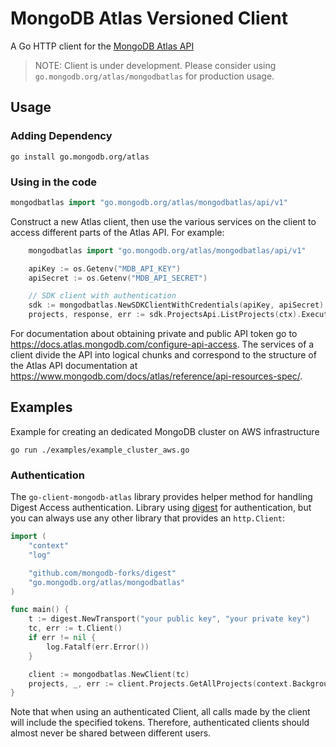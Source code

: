 # MongoDB Atlas Versioned Client

A Go HTTP client for the [MongoDB Atlas API](https://docs.atlas.mongodb.com/api/)

> NOTE: Client is under development. 
> Please consider using `go.mongodb.org/atlas/mongodbatlas` for production usage.

## Usage

### Adding Dependency

```
go install go.mongodb.org/atlas
```

### Using in the code

```go
mongodbatlas import "go.mongodb.org/atlas/mongodbatlas/api/v1"
```

Construct a new Atlas client, then use the various services on the client to
access different parts of the Atlas API. For example:

```go
	mongodbatlas import "go.mongodb.org/atlas/mongodbatlas/api/v1"

   	apiKey := os.Getenv("MDB_API_KEY")
	apiSecret := os.Getenv("MDB_API_SECRET")

	// SDK client with authentication
	sdk := mongodbatlas.NewSDKClientWithCredentials(apiKey, apiSecret)
	projects, response, err := sdk.ProjectsApi.ListProjects(ctx).Execute()
```

For documentation about obtaining private and public API token go to
https://docs.atlas.mongodb.com/configure-api-access.
The services of a client divide the API into logical chunks and correspond to
the structure of the Atlas API documentation at
https://www.mongodb.com/docs/atlas/reference/api-resources-spec/.

## Examples

Example for creating an dedicated MongoDB cluster on AWS infrastructure

```
go run ./examples/example_cluster_aws.go
```

### Authentication

The `go-client-mongodb-atlas` library provides helper method for handling Digest Access authentication. Library using [digest](https://github.com/mongodb-forks/digest) for authentication, but you can always use any other library that provides an `http.Client`:

```go
import (
    "context"
    "log"

    "github.com/mongodb-forks/digest"
    "go.mongodb.org/atlas/mongodbatlas"
)

func main() {
    t := digest.NewTransport("your public key", "your private key")
    tc, err := t.Client()
    if err != nil {
        log.Fatalf(err.Error())
    }

    client := mongodbatlas.NewClient(tc)
    projects, _, err := client.Projects.GetAllProjects(context.Background(), nil)
}
```

Note that when using an authenticated Client, all calls made by the client will
include the specified tokens. Therefore, authenticated clients should
almost never be shared between different users.
